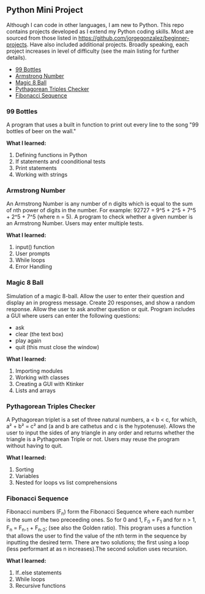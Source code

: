 ## Python Mini Project

Although I can code in other languages, I am new to Python. This repo contains projects developed as I extend my Python coding skills.
Most are sourced from those listed in https://github.com/jorgegonzalez/beginner-projects. 
Have also included additional projects. Broadly speaking, each project increases in level of difficulty (see the main listing for further details).

* [99 Bottles](#99-Bottles)
* [Armstrong Number](#Armstrong-Number)
* [Magic 8 Ball](#Magic-8-ball)
* [Pythagorean Triples Checker](#Pythagorean-Triples-Checker)
* [Fibonacci Sequence](#Fibonacci-Sequence)

### 99 Bottles
A program that uses a built in function to print out every line to the song "99 bottles of beer on the wall." 

**What I learned:**
1. Defining functions in Python
2. If statements and coonditional tests
3. Print statements 
4. Working with strings

### Armstrong Number
An Armstrong Number is any number of n digits which is equal to the sum of nth power of digits in the number. 
For example: 92727 = 9^5 + 2^5 + 7^5 + 2^5 + 7^5 (where n = 5).
A program to check whether a given number is an Armstrong Number. Users may enter multiple tests.

**What I learned:**
1. input() function
2. User prompts
3. While loops
4. Error Handling

### Magic 8 Ball
Simulation of a magic 8-ball. Allow the user to enter their question and display an in progress message.
Create 20 responses, and show a random response. Allow the user to ask another question or quit.
Program includes a GUI where users can enter the following questions:
* ask
* clear (the text box)
* play again
* quit (this must close the window)

**What I learned:**
1. Importing modules
2. Working with classes
3. Creating a GUI with Ktinker
4. Lists and arrays

### Pythagorean Triples Checker
A Pythagorean triplet is a set of three natural numbers, a < b < c, for which, a² + b² = c² and (a and b are cathetus and c is the hypotenuse).
Allows the user to input the sides of any triangle in any order and returns whether the triangle is a Pythagorean Triple or not.
Users may reuse the program without having to quit.

**What I learned:**
1. Sorting
2. Variables
3. Nested for loops vs list comprehensions

### Fibonacci Sequence
Fibonacci numbers (F<sub>n</sub>) form the Fibonacci Sequence where each number is the sum of the two preceeding ones. 
So for 0 and 1, F<sub>0</sub> = F<sub>1</sub> and for n > 1, F<sub>n</sub> = F<sub>n-1</sub> + F<sub>n-2</sub>; (see also the Golden ratio).
This program uses a function that allows the user to find the value of the nth term in the sequence by inputting the desired term. 
There are two solutions; the first using a loop (less performant at as n increases).The second solution uses recursion.

**What I learned:**
1. If..else statements
2. While loops
3. Recursive functions







